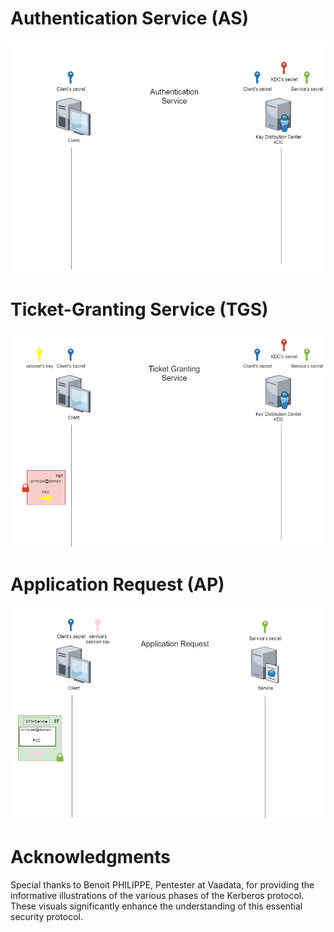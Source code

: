 # Authentication Service (AS)
![AS.gif](AS.gif)

# Ticket-Granting Service (TGS)
![TGS.gif](TGS.gif)

# Application Request (AP)
![AP.gif](AP.gif)

# Acknowledgments
Special thanks to Benoit PHILIPPE, Pentester at Vaadata, for providing the informative illustrations of the various phases of the Kerberos protocol. These visuals significantly enhance the understanding of this essential security protocol.
